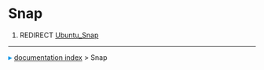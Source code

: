 # Snap
1.  REDIRECT [Ubuntu\_Snap](Ubuntu_Snap.md)



---
![](images/Right_arrow.png) [documentation index](../README.md) > Snap
